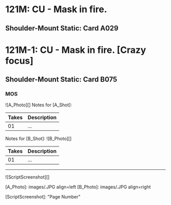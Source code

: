 # 121M: CU - Mask in fire.
## Shoulder-Mount Static: Card A029

# 121M-1: CU - Mask in fire. [Crazy focus]
## Shoulder-Mount Static: Card B075

### MOS

![A_Photo][]
Notes for [A_Shot]: 

| Takes | Description |
|:---|:----|
| 01 | ... |

Notes for [B_Shot]: 
![B_Photo][]

| Takes | Description |
|:---|:----|
| 01 | ... |

----

![ScriptScreenshot][]


[A_Photo]:  images/.JPG align=left
[B_Photo]:  images/.JPG align=right

[ScriptScreenshot]: "Page Number"